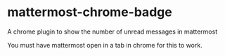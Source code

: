 # mattermost-chrome-badge
A chrome plugin to show the number of unread messages in mattermost

You must have mattermost open in a tab in chrome for this to work.
